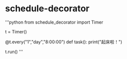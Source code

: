 # schedule-decorator


'''python
from schedule_decorator import Timer

t = Timer()

@t.every("1","day","8:00:00")
def task():
    print("起床啦！")
        
t.run()
'''
